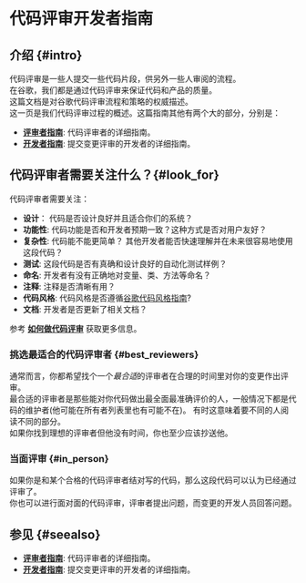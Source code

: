 # 代码评审开发者指南 

## 介绍 {#intro} 
代码评审是一些人提交一些代码片段，供另外一些人审阅的流程。    
在谷歌，我们都是通过代码评审来保证代码和产品的质量。   
这篇文档是对谷歌代码评审流程和策略的权威描述。  
这一页是我们代码评审过程的概述。这篇指南其他有两个大的部分，分别是：  

-   **[评审者指南](reviewer/)**: 代码评审者的详细指南。  
-   **[开发者指南](developer/)**: 提交变更评审的开发者的详细指南。 

## 代码评审者需要关注什么？{#look_for}  

代码评审者需要关注： 
-   **设计**： 代码是否设计良好并且适合你们的系统？  
-   **功能性**: 代码功能是否和开发者预期一致？这种方式是否对用户友好？  
-   **复杂性**: 代码能不能更简单？ 其他开发者能否快速理解并在未来很容易地使用这段代码？   
-   **测试**: 这段代码是否有真确和设计良好的自动化测试样例？   
-   **命名**: 开发者有没有正确地对变量、类、方法等命名？    
-   **注释**: 注释是否清晰有用？  
-   **代码风格**: 代码风格是否遵循[谷歌代码风格指南](http://google.github.io/styleguide/)?    
-   **文档**: 开发者是否更新了相关文档？   

参考 **[如何做代码评审](reviewer/)** 获取更多信息。

### 挑选最适合的代码评审者 {#best_reviewers}     
通常而言，你都希望找个一个*最合适*的评审者在合理的时间里对你的变更作出评审。   
最合适的评审者是那些能对你代码做出最全面最准确评价的人，一般情况下都是代码的维护者(他可能在所有者列表里也有可能不在)。 有时这意味着要不同的人阅读不同的部分。  
如果你找到理想的评审者但他没有时间，你也至少应该抄送他。   

### 当面评审 {#in_person}  
如果你是和某个合格的代码评审者结对写的代码，那么这段代码可以认为已经通过评审了。   
你也可以进行面对面的代码评审，评审者提出问题，而变更的开发人员回答问题。  

## 参见 {#seealso}  
-   **[评审者指南](reviewer/)**: 代码评审者的详细指南。 
-   **[开发者指南](developer/)**: 提交变更评审的开发者的详细指南。